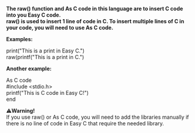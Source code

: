 **The raw() function and As C code in this language are to insert C code into you Easy C code.**\
**raw() is used to insert 1 line of code in C. To insert multiple lines of C in your code, you will need to use As C code.**

**Examples:**

print("This is a print in Easy C.")\
raw(printf("This is a print in C.")

**Another example:**

As C code\
#include <stdio.h>\
printf("This is C code in Easy C!")\
end

⚠️**Warning!**\
If you use raw() or As C code, you will need to add the libraries manually if there is no line of code in Easy C that require the needed library.
